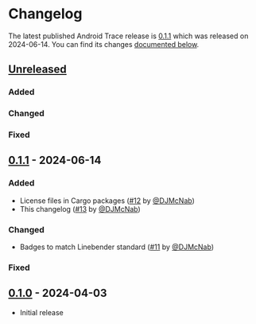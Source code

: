 <!-- Instructions

This changelog follows the patterns described here: <https://keepachangelog.com/en/>.

Subheadings to categorize changes are `added, changed, deprecated, removed, fixed, security`.

-->

# Changelog

The latest published Android Trace release is [0.1.1](#011---2024-06-14) which was released on 2024-06-14.
You can find its changes [documented below](#011---2024-06-14).

## [Unreleased]

### Added

### Changed

### Fixed

## [0.1.1] - 2024-06-14

### Added

- License files in Cargo packages ([#12] by [@DJMcNab])
- This changelog ([#13] by [@DJMcNab])

### Changed

- Badges to match Linebender standard ([#11] by [@DJMcNab])

### Fixed

## [0.1.0] - 2024-04-03

- Initial release

[@DJMcNab]: https://github.com/DJMcNab

[#11]: https://github.com/linebender/android_trace/pull/11
[#12]: https://github.com/linebender/android_trace/pull/12
[#13]: https://github.com/linebender/android_trace/pull/13

[Unreleased]: https://github.com/linebender/android_trace/compare/v0.1.1...HEAD
[0.1.1]: https://github.com/linebender/android_trace/compare/v0.1.0...v0.1.1
[0.1.0]: https://github.com/linebender/android_trace/releases/tag/v0.1.0
